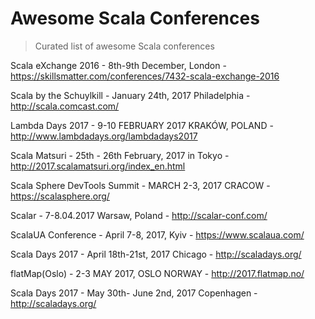 # Awesome Scala Conferences

> Curated list of awesome Scala conferences

Scala eXchange 2016 - 8th-9th December, London - https://skillsmatter.com/conferences/7432-scala-exchange-2016

Scala by the Schuylkill - January 24th, 2017 Philadelphia - http://scala.comcast.com/

Lambda Days 2017 - 9-10 FEBRUARY 2017 KRAKÓW, POLAND - http://www.lambdadays.org/lambdadays2017

Scala Matsuri - 25th - 26th February, 2017 in Tokyo - http://2017.scalamatsuri.org/index_en.html

Scala Sphere DevTools Summit - MARCH 2-3, 2017 CRACOW - https://scalasphere.org/

Scalar - 7-8.04.2017 Warsaw, Poland - http://scalar-conf.com/

ScalaUA Conference - April 7-8, 2017, Kyiv - https://www.scalaua.com/

Scala Days 2017 - April 18th-21st, 2017 Chicago - http://scaladays.org/

flatMap(Oslo) - 2-3 MAY 2017, OSLO NORWAY - http://2017.flatmap.no/

Scala Days 2017 - May 30th- June 2nd, 2017 Copenhagen - http://scaladays.org/
